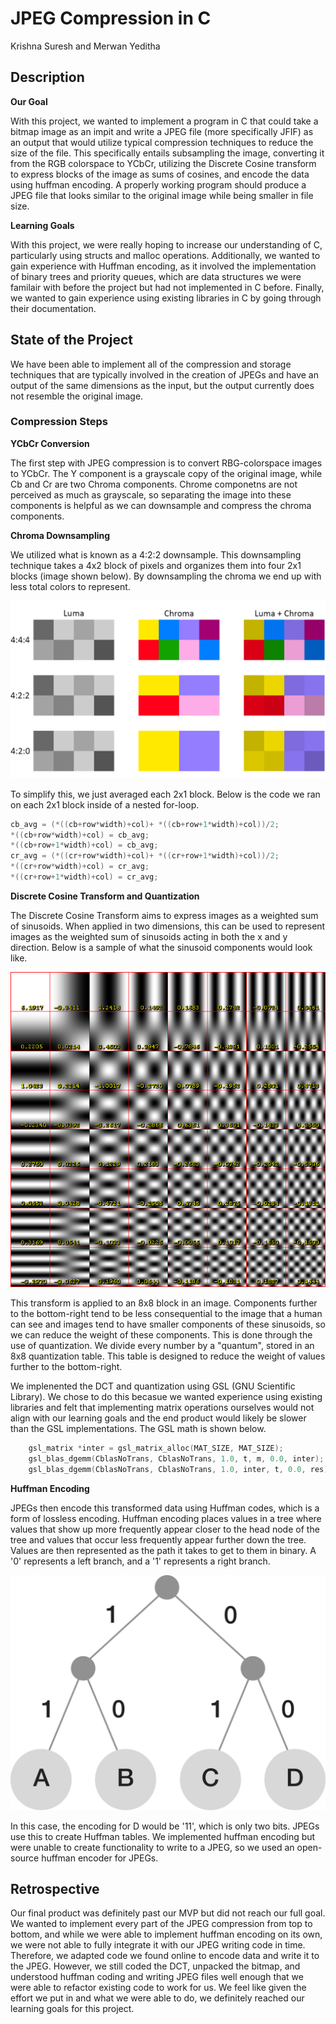 # JPEG Compression in C
Krishna Suresh and Merwan Yeditha

## Description
**Our Goal**

With this project, we wanted to implement a program in C that could take a bitmap image as an impit and write a JPEG file (more specifically JFIF)  as an output that would utilize typical compression techniques to reduce the size of the file. This specifically entails subsampling the image, converting it from the RGB colorspace to YCbCr, utilizing the Discrete Cosine transform to express blocks of the image as sums of cosines, and encode the data using huffman encoding. A properly working program should produce a JPEG file that looks similar to the original image while being smaller in file size.

**Learning Goals**

With this project, we were really hoping to increase our understanding of C, particularly using structs and malloc operations. Additionally, we wanted to gain experience with Huffman encoding, as it involved the implementation of binary trees and priority queues, which are data structures we were familair with before the project but had not implemented in C before. Finally, we wanted to gain experience using existing libraries in C by going through their documentation.

## State of the Project
We have been able to implement all of the compression and storage techniques that are typically involved in the creation of JPEGs and have an output of the same dimensions as the input, but the output currently does not resemble the original image. 

### Compression Steps
**YCbCr Conversion**

The first step with JPEG compression is to convert RBG-colorspace images to YCbCr. The Y component is a grayscale copy of the original image, while Cb and Cr are two Chroma components. Chrome componetns are not perceived as much as grayscale, so separating the image into these components is helpful as we can downsample and compress the chroma components.

**Chroma Downsampling**

We utilized what is known as a 4:2:2 downsample. This downsampling technique takes a 4x2 block of pixels and organizes them into four 2x1 blocks (image shown below). By downsampling the chroma we end up with less total colors to represent.

![Chroma Subsampling](imgs/subsample.png)

To simplify this, we just averaged each 2x1 block. Below is the code we ran on each 2x1 block inside of a nested for-loop.

```C
cb_avg = (*((cb+row*width)+col)+ *((cb+row+1*width)+col))/2;
*((cb+row*width)+col) = cb_avg;
*((cb+row+1*width)+col) = cb_avg;
cr_avg = (*((cr+row*width)+col)+ *((cr+row+1*width)+col))/2;
*((cr+row*width)+col) = cr_avg;
*((cr+row+1*width)+col) = cr_avg;
```

**Discrete Cosine Transform and Quantization**

The Discrete Cosine Transform aims to express images as a weighted sum of sinusoids. When applied in two dimensions, this can be used to represent images as the weighted sum of sinusoids acting in both the x and y direction. Below is a sample of what the sinusoid components would look like.

![Discrete Cosine Transform Visualized](imgs/dct.png)

This transform is applied to an 8x8 block in an image. Components further to the bottom-right tend to be less consequential to the image that a human can see and images tend to have smaller components of these sinusoids, so we can reduce the weight of these components. This is done through the use of quantization. We divide every number by a "quantum", stored in an 8x8 quantization table. This table is designed to reduce the weight of values further to the bottom-right. 

We implenented the DCT and quantization using GSL (GNU Scientific Library). We chose to do this becasue we wanted experience using existing libraries and felt that implementing matrix operations ourselves would not align with our learning goals and the end product would likely be slower than the GSL implementations. The GSL math is shown below.

```c
    gsl_matrix *inter = gsl_matrix_alloc(MAT_SIZE, MAT_SIZE);
    gsl_blas_dgemm(CblasNoTrans, CblasNoTrans, 1.0, t, m, 0.0, inter);
    gsl_blas_dgemm(CblasNoTrans, CblasNoTrans, 1.0, inter, t, 0.0, res)
```

**Huffman Encoding**

JPEGs then encode this transformed data using Huffman codes, which is a form of lossless encoding. Huffman encoding places values in a tree where values that show up more frequently appear closer to the head node of the tree and values that occur less frequently appear further down the tree. Values are then represented as the path it takes to get to them in binary. A '0' represents a left branch, and a '1' represents a right branch.

![Huffman Tree](imgs/huff_tree.png)

In this case, the encoding for D would be '11', which is only two bits. JPEGs use this to create Huffman tables. We implemented huffman encoding but were unable to create functionality to write to a JPEG, so we used an open-source huffman encoder for JPEGs.

## Retrospective

Our final product was definitely past our MVP but did not reach our full goal. We wanted to implement every part of the JPEG compression from top to bottom, and while we were able to implement huffman encoding on its own, we were not able to fully integrate it with our JPEG writing code in time. Therefore, we adapted code we found online to encode data and write it to the JPEG. However, we still coded the DCT, unpacked the bitmap, and understood huffman coding and writing JPEG files well enough that we were able to refactor existing code to work for us. We feel like given the effort we put in and what we were able to do, we definitely reached our learning goals for this project.
